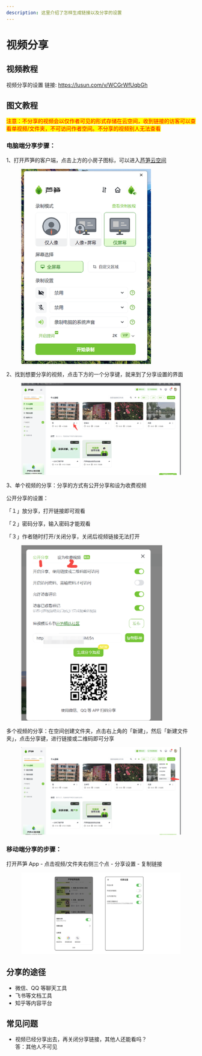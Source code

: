```yaml
---
description: 这里介绍了怎样生成链接以及分享的设置
---
```


# 视频分享

## 视频教程

视频分享的设置 链接: https://lusun.com/v/WCGrWfUqbGh

## 图文教程

<mark style="color:red;">注意：不分享的视频会以仅作者可见的形式存储在云空间，收到链接的访客可以查看单视频/文件夹，不可访问作者空间。不分享的视频别人无法查看</mark>

### 电脑端分享步骤：

1、打开芦笋的客户端，点击上方的小房子图标，可以进入[芦笋云空间](https://lusun.com/dashboard/videos/?ref=help.lusun.com)

<figure><img src="../.gitbook/assets/240522_05.png" alt="" width="345"><figcaption></figcaption></figure>

2、找到想要分享的视频，点击下方的一个分享键，就来到了分享设置的界面

<figure><img src="../.gitbook/assets/240524_07.png" alt="" width="563"><figcaption></figcaption></figure>

3、单个视频的分享：分享的方式有公开分享和设为收费视频

公开分享的设置：

&#x20;「１」放分享，打开链接即可观看

「２」密码分享，输入密码才能观看

「３」作者随时打开/关闭分享，关闭后视频链接无法打开

<figure><img src="../.gitbook/assets/240522_07.png" alt="" width="375"><figcaption></figcaption></figure>

&#x20;        多个视频的分享：在空间创建文件夹，点击右上角的「新建」，然后「新建文件夹」，点击分享键，进行链接或二维码即可分享

<figure><img src="../.gitbook/assets/240524_08.png" alt="" width="563"><figcaption></figcaption></figure>

### 移动端分享的步骤：

打开芦笋 App - 点击视频/文件夹右侧三个点 - 分享设置 - 复制链接

<figure><img src="../.gitbook/assets/240522_09.png" alt=""><figcaption></figcaption></figure>

## 分享的途径 <a href="#e5-88-86-e4-ba-ab-e7-9a-84-e9-80-94-e5-be-84" id="e5-88-86-e4-ba-ab-e7-9a-84-e9-80-94-e5-be-84"></a>

* 微信、QQ 等聊天工具
* 飞书等文档工具
* 知乎等内容平台

## 常见问题 <a href="#f0-9f-91-80-e5-b8-b8-e8-a7-81-e9-97-ae-e9-a2-98" id="f0-9f-91-80-e5-b8-b8-e8-a7-81-e9-97-ae-e9-a2-98"></a>

* 视频已经分享出去，再关闭分享链接，其他人还能看吗？\
  答：其他人不可见
